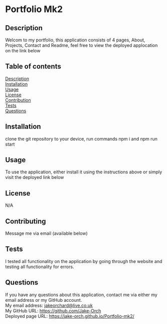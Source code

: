 # Portfolio Mk2   
 
## Description  
Welcom to my portfolio, this application consists of 4 pages, About, Projects, Contact and Readme, feel free to view the deployed applocation on the link below  
## Table of contents
[Description](#description)  
[Installation](#installation)  
[Usage](#usage)  
[License](#license)  
[Contribution](#contribution)  
[Tests](#tests)  
[Questions](#questions)  
## Installation  
clone the git repository to your device, run commands npm i and npm run start  
## Usage  
To use the application, either install it using the instructions above or simply visit the deployed link below
## License  
N/A
## Contributing  
Message me via email (available below)
## Tests  
I tested all functionality on the application by going through the website and testing all functionality for errors.
## Questions  
If you have any questions about this application, contact me via either my email address or my GitHub account.  
My email address: jakeorchard@live.co.uk  
My GitHub URL: https://github.com/Jake-Orch  
Deployed page URL: https://jake-orch.github.io/Portfolio-mk2/
